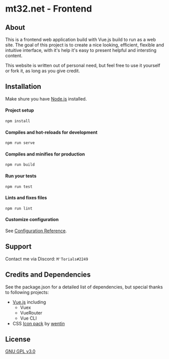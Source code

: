 # mt32.net - Frontend

## About

This is a frontend web application build with Vue.js build to run as a web site. The goal of this project is to create a nice looking, efficient, flexible and intuitive interface, with it's help it's easy to present helpful and intersting content. 

This website is written out of personal need, but feel free to use it yourself or fork it, as long as you give credit.

## Installation

Make shure you have [Node.js](https://nodejs.org/en/) installed.

#### Project setup
```npm install```

#### Compiles and hot-reloads for development
```npm run serve```

#### Compiles and minifies for production
```npm run build```

#### Run your tests
```npm run test```

#### Lints and fixes files
```npm run lint```

#### Customize configuration
See [Configuration Reference](https://cli.vuejs.org/config/).

## Support

Contact me via Discord: ```M'Torials#2249```

## Credits and Dependencies

See the package.json for a detailed list of dependencies, but special thanks to following projects:

* [Vue.js](https://vuejs.org/) including
  * Vuex
  * VueRouter
  * Vue CLI
* CSS [Icon pack](https://cssicon.space/#/) by [wentin](https://twitter.com/DesignJokes)
## License

[GNU GPL v3.0](https://www.gnu.org/licenses/gpl-3.0.en.html)
